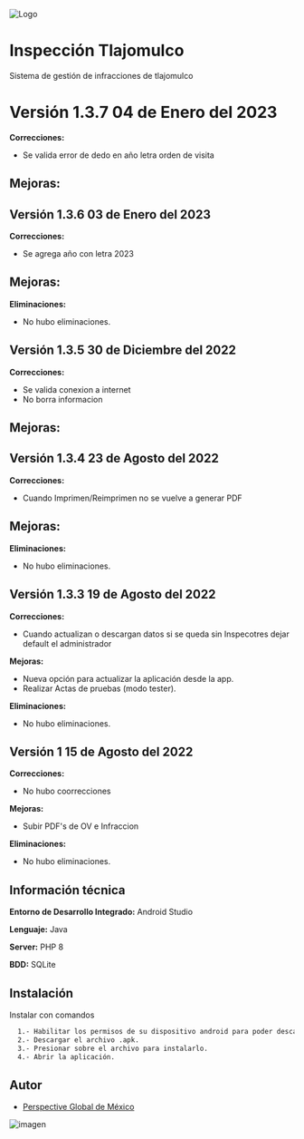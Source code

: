 
![Logo](https://scontent.fgdl1-4.fna.fbcdn.net/v/t1.18169-9/537769_532592150121005_933825057_n.jpg?_nc_cat=108&ccb=1-7&_nc_sid=9267fe&_nc_ohc=FdzcXWWgGJoAX_0pM7T&_nc_ht=scontent.fgdl1-4.fna&oh=00_AT_eusIArhUWH5Xs01X5ufASZ7yMDNbjzpyXmbohk9XT8g&oe=6324F6E3)


# Inspección Tlajomulco

Sistema de gestión de infracciones de tlajomulco

# Versión 1.3.7 04 de Enero del 2023
**Correcciones:**
- Se valida error de dedo en año letra orden de visita

**Mejoras:**
- 

## Versión 1.3.6 03 de Enero del 2023
**Correcciones:**
- Se agrega año con letra 2023

**Mejoras:**
- 

**Eliminaciones:**
- No hubo eliminaciones.

## Versión 1.3.5 30 de Diciembre del 2022
**Correcciones:**
- Se valida conexion a internet 
- No borra informacion

**Mejoras:**
- 

## Versión 1.3.4 23 de Agosto del 2022

**Correcciones:**
- Cuando Imprimen/Reimprimen no se vuelve a generar PDF

**Mejoras:**
- 

**Eliminaciones:**
- No hubo eliminaciones.

## Versión 1.3.3 19 de Agosto del 2022

**Correcciones:**
- Cuando actualizan o descargan datos si se queda sin Inspecotres dejar default el administrador

**Mejoras:**
- Nueva opción para actualizar la aplicación desde la app.
- Realizar Actas de pruebas (modo tester).

**Eliminaciones:**
- No hubo eliminaciones.

## Versión 1 15 de Agosto del 2022

**Correcciones:**
- No hubo coorrecciones

**Mejoras:**
- Subir PDF's de OV e Infraccion

**Eliminaciones:**
- No hubo eliminaciones.

## Información técnica

**Entorno de Desarrollo Integrado:** Android Studio

**Lenguaje:** Java

**Server:** PHP 8

**BDD:** SQLite


## Instalación

Instalar con comandos

```bash
  1.- Habilitar los permisos de su dispositivo android para poder descargar archivos de fuentes desconocidas.
  2.- Descargar el archivo .apk.
  3.- Presionar sobre el archivo para instalarlo.
  4.- Abrir la aplicación.
```


## Autor

- [Perspective Global de México](https://perspective.com.mx/)

![imagen](https://media-exp1.licdn.com/dms/image/C4E0BAQHqgpvJd5fM3Q/company-logo_200_200/0/1627104936824?e=2147483647&v=beta&t=ZR2mR-qiubQjn1RRGfhQi9BcoQHrH_hUo6fx0jc9n8g)
